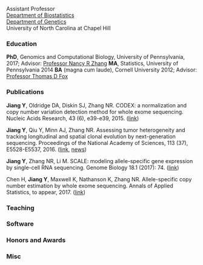 Assistant Professor <br>
[Department of Biostatistics](http://sph.unc.edu/bios/biostatistics/) <br>
[Department of Genetics](http://www.med.unc.edu/genetics/) <br>
University of North Carolina at Chapel Hill



### Education

**PhD**, Genomics and Computational Biology, University of Pennsylvania, 2017; Advisor: [Professor Nancy R Zhang](https://statistics.wharton.upenn.edu/profile/nzh/)
**MA**, Statistics,  University of Pennsylvania 2014
**BA** (magna cum laude), Cornell University 2012; Advisor: [Professor Thomas D Fox](https://mbg.cornell.edu/people/thomas-fox)



### Publications

**Jiang Y**, Oldridge DA, Diskin SJ, Zhang NR. CODEX: a normalization and copy number variation detection method for whole exome sequencing. Nucleic Acids Research, 43 (6), e39-e39, 2015. ([link](https://academic.oup.com/nar/article-lookup/doi/10.1093/nar/gku1363))

**Jiang Y**, Qiu Y, Minn AJ, Zhang NR. Assessing tumor heterogeneity and tracking longitudinal and spatial clonal evolution by next-generation sequencing. Proceedings of the National Academy of Sciences, 113 (37), E5528-E5537, 2016. ([link](http://www.pnas.org/content/113/37/E5528), [news](http://www.uphs.upenn.edu/news/News_Releases/2016/09/jiang/))

**Jiang Y**, Zhang NR, Li M. SCALE: modeling allele-specific gene expression by single-cell RNA sequencing. Genome Biology 18.1 (2017): 74. ([link](https://genomebiology.biomedcentral.com/articles/10.1186/s13059-017-1200-8))

Chen H, **Jiang Y**, Maxwell K, Nathanson K, Zhang NR. Allele-specific copy number estimation by whole exome sequencing. Annals of Applied Statistics, to appear, 2017. ([link](https://www.e-publications.org/ims/submission/AOAS/user/submissionFile/25603?confirm=c52a45d8))



### Teaching

### Software

### Honors and Awards

### Misc
